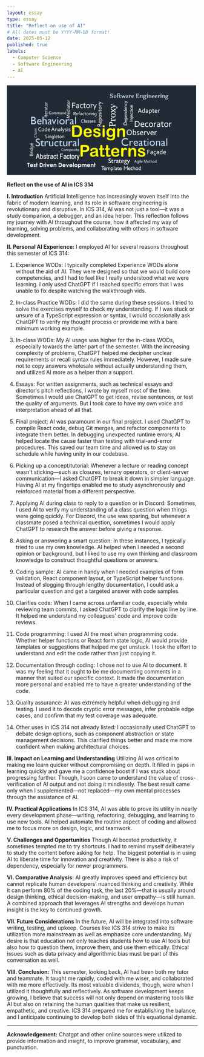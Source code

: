 ```yaml
---
layout: essay
type: essay
title: "Reflect on use of AI"
# All dates must be YYYY-MM-DD format!
date: 2025-05-12
published: true
labels:
  - Computer Science
  - Software Engineering
  - AI
---
```


<img width="500px" class="rounded mx-auto d-block" src="../img/design-pattern.png">

**Reflect on the use of AI in ICS 314**

**I. Introduction**
Artificial Intelligence has increasingly woven itself into the fabric of modern learning, and its role in software engineering is revolutionary and disruptive. In ICS 314, AI was not just a tool—it was a study companion, a debugger, and an idea helper. This reflection follows my journey with AI throughout the course, how it affected my way of learning, solving problems, and collaborating with others in software development.

**II. Personal AI Experience:**
I employed AI for several reasons throughout this semester of ICS 314:

1. Experience WODs: I typically completed Experience WODs alone without the aid of AI. They were designed so that we would build core competencies, and I had to feel like I really understood what we were learning. I only used ChatGPT if I reached specific errors that I was unable to fix despite watching the walkthrough vids.

2. In-class Practice WODs: I did the same during these sessions. I tried to solve the exercises myself to check my understanding. If I was stuck or unsure of a TypeScript expression or syntax, I would occasionally ask ChatGPT to verify my thought process or provide me with a bare minimum working example.

3. In-class WODs: My AI usage was higher for the in-class WODs, especially towards the latter part of the semester. With the increasing complexity of problems, ChatGPT helped me decipher unclear requirements or recall syntax rules immediately. However, I made sure not to copy answers wholesale without actually understanding them, and utilized AI more as a helper than a support.

4. Essays: For written assignments, such as technical essays and director's pitch reflections, I wrote by myself most of the time. Sometimes I would use ChatGPT to get ideas, revise sentences, or test the quality of arguments. But I took care to have my own voice and interpretation ahead of all that.

5. Final project: AI was paramount in our final project. I used ChatGPT to compile React code, debug Git merges, and refactor components to integrate them better. In debugging unexpected runtime errors, AI helped locate the cause faster than testing with trial-and-error procedures. This saved our team time and allowed us to stay on schedule while having unity in our codebase.

6. Picking up a concept/tutorial: Whenever a lecture or reading concept wasn't sticking—such as closures, ternary operators, or client-server communication—I asked ChatGPT to break it down in simpler language. Having AI at my fingertips enabled me to study asynchronously and reinforced material from a different perspective.

7. Applying AI during class to reply to a question or in Discord: Sometimes, I used AI to verify my understanding of a class question when things were going quickly. For Discord, the use was sparing, but whenever a classmate posed a technical question, sometimes I would apply ChatGPT to research the answer before giving a response.

8. Asking or answering a smart question: In these instances, I typically tried to use my own knowledge. AI helped when I needed a second opinion or background, but I liked to use my own thinking and classroom knowledge to construct thoughtful questions or answers.

9. Coding sample: AI came in handy when I needed examples of form validation, React component layout, or TypeScript helper functions. Instead of slogging through lengthy documentation, I could ask a particular question and get a targeted answer with code samples.

10. Clarifies code: When I came across unfamiliar code, especially while reviewing team commits, I asked ChatGPT to clarify the logic line by line. It helped me understand my colleagues' code and improve code reviews.

11. Code programming: I used AI the most when programming code. Whether helper functions or React form state logic, AI would provide templates or suggestions that helped me get unstuck. I took the effort to understand and edit the code rather than just copying it.

12. Documentation through coding: I chose not to use AI to document. It was my feeling that it ought to be me documenting comments in a manner that suited our specific context. It made the documentation more personal and enabled me to have a greater understanding of the code.

13. Quality assurance: AI was extremely helpful when debugging and testing. I used it to decode cryptic error messages, infer probable edge cases, and confirm that my test coverage was adequate.

14. Other uses in ICS 314 not already listed: I occasionally used ChatGPT to debate design options, such as component abstraction or state management decisions. This clarified things better and made me more confident when making architectural choices.

**III. Impact on Learning and Understanding**
Utilizing AI was critical to making me learn quicker without compromising on depth. It filled in gaps in learning quickly and gave me a confidence boost if I was stuck about progressing further. Though, I soon came to understand the value of cross-verification of AI output and not doing it mindlessly. The best result came only when I supplemented—not replaced—my own mental processes through the assistance of AI.

**IV. Practical Applications**
In ICS 314, AI was able to prove its utility in nearly every development phase—writing, refactoring, debugging, and learning to use new tools. AI helped automate the routine aspect of coding and allowed me to focus more on design, logic, and teamwork. 

**V. Challenges and Opportunities**
Though AI boosted productivity, it sometimes tempted me to try shortcuts. I had to remind myself deliberately to study the content before asking for help. The biggest potential is in using AI to liberate time for innovation and creativity. There is also a risk of dependency, especially for newer programmers.

**VI. Comparative Analysis:**
AI greatly improves speed and efficiency but cannot replicate human developers' nuanced thinking and creativity. While it can perform 80% of the coding task, the last 20%—that is usually around design thinking, ethical decision-making, and user empathy—is still human. A combined approach that leverages AI strengths and develops human insight is the key to continued growth.

**VII. Future Considerations**
In the future, AI will be integrated into software writing, testing, and upkeep. Courses like ICS 314 strive to make its utilization more mainstream as well as emphasize core understanding. My desire is that education not only teaches students how to use AI tools but also how to question them, improve them, and use them ethically. Ethical issues such as data privacy and algorithmic bias must be part of this conversation as well.

**VIII. Conclusion:**
This semester, looking back, AI had been both my tutor and teammate. It taught me rapidly, coded with me wiser, and collaborated with me more effectively. Its most valuable dividends, though, were when I utilized it thoughtfully and reflectively. As software development keeps growing, I believe that success will not only depend on mastering tools like AI but also on retaining the human qualities that make us resilient, empathetic, and creative. ICS 314 prepared me for establishing the balance, and I anticipate continuing to develop both sides of this equational dynamic.

---

**Acknowledgement:** Chatgpt and other online sources were utilized to provide information and insight, to improve grammar, vocabulary, and punctuation. 
